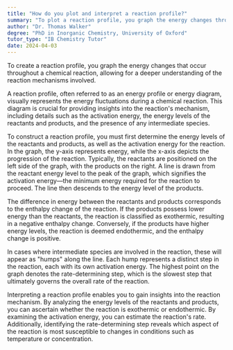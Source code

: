 ```yaml
---
title: "How do you plot and interpret a reaction profile?"
summary: "To plot a reaction profile, you graph the energy changes throughout a chemical reaction, interpreting it to understand reaction mechanisms."
author: "Dr. Thomas Walker"
degree: "PhD in Inorganic Chemistry, University of Oxford"
tutor_type: "IB Chemistry Tutor"
date: 2024-04-03
---
```


To create a reaction profile, you graph the energy changes that occur throughout a chemical reaction, allowing for a deeper understanding of the reaction mechanisms involved.

A reaction profile, often referred to as an energy profile or energy diagram, visually represents the energy fluctuations during a chemical reaction. This diagram is crucial for providing insights into the reaction's mechanism, including details such as the activation energy, the energy levels of the reactants and products, and the presence of any intermediate species.

To construct a reaction profile, you must first determine the energy levels of the reactants and products, as well as the activation energy for the reaction. In the graph, the y-axis represents energy, while the x-axis depicts the progression of the reaction. Typically, the reactants are positioned on the left side of the graph, with the products on the right. A line is drawn from the reactant energy level to the peak of the graph, which signifies the activation energy—the minimum energy required for the reaction to proceed. The line then descends to the energy level of the products.

The difference in energy between the reactants and products corresponds to the enthalpy change of the reaction. If the products possess lower energy than the reactants, the reaction is classified as exothermic, resulting in a negative enthalpy change. Conversely, if the products have higher energy levels, the reaction is deemed endothermic, and the enthalpy change is positive.

In cases where intermediate species are involved in the reaction, these will appear as "humps" along the line. Each hump represents a distinct step in the reaction, each with its own activation energy. The highest point on the graph denotes the rate-determining step, which is the slowest step that ultimately governs the overall rate of the reaction.

Interpreting a reaction profile enables you to gain insights into the reaction mechanism. By analyzing the energy levels of the reactants and products, you can ascertain whether the reaction is exothermic or endothermic. By examining the activation energy, you can estimate the reaction's rate. Additionally, identifying the rate-determining step reveals which aspect of the reaction is most susceptible to changes in conditions such as temperature or concentration.
    